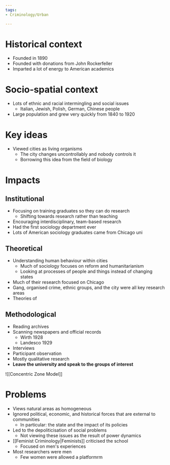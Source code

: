 ```yaml
---
tags:
- Criminology/Urban

---
```

# Historical context
- Founded in 1890
- Founded with donations from John Rockerfeller
- Imparted a lot of energy to American academics

# Socio-spatial context
- Lots of ethnic and racial intermingling and social issues
	- Italian, Jewish, Polish, German, Chinese people
- Large population and grew very quickly from 1840 to 1920

# Key ideas
- Viewed cities as living organisms
	- The city changes uncontrollably and nobody controls it
	- Borrowing this idea from the field of biology

# Impacts
## Institutional
- Focusing on training graduates so they can do research
	- Shifting towards research rather than teaching
- Encouraging interdisciplinary, team-based research
- Had the first sociology department ever
- Lots of American sociology graduates came from Chicago uni

## Theoretical
- Understanding human behaviour within cities
	- Much of sociology focuses on reform and humanitarianism
	- Looking at processes of people and things instead of changing states
- Much of their research focused on Chicago
- Gang, organised crime, ethnic groups, and the city were all key research areas
- Theories of 

## Methodological
- Reading archives
- Scanning newspapers and official records
	- Wirth 1928
	- Landesco 1929
- Interviews
- Participant observation
- Mostly qualitative research
- <b>Leave the university and speak to the groups of interest</b>


![[Concentric Zone Model]]

# Problems
- Views natural areas as homogeneous
- Ignored political, economic, and historical forces that are external to communities
	- In particular: the state and the impact of its policies
- Led to the depoliticisation of social problems
	- Not viewing these issues as the result of power dynamics
- [[Feminist Criminology|Feminists]] criticised the school
	- Focused on men's experiences
- Most researchers were men
	- Few women were allowed a platformrm
